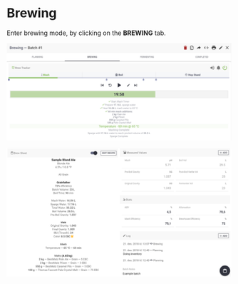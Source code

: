 # Brewing

Enter brewing mode, by clicking on the **BREWING** tab.

![Brew Tracker \(Optional\) for tracking and timing your brew-day!](../.gitbook/assets/image%20%2888%29.png)

![Brew-sheet and input fields for all your measured values, with estimated values and stats](../.gitbook/assets/image%20%2851%29.png)

